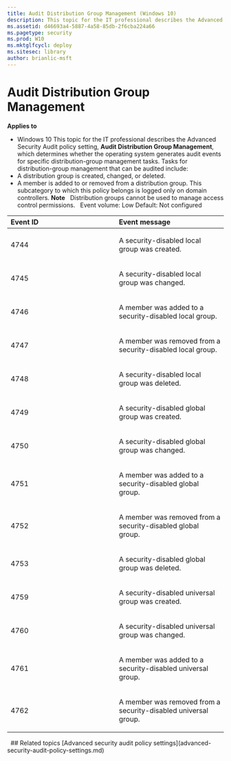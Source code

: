 ```yaml
---
title: Audit Distribution Group Management (Windows 10)
description: This topic for the IT professional describes the Advanced Security Audit policy setting, Audit Distribution Group Management, which determines whether the operating system generates audit events for specific distribution-group management tasks.
ms.assetid: d46693a4-5887-4a58-85db-2f6cba224a66
ms.pagetype: security
ms.prod: W10
ms.mktglfcycl: deploy
ms.sitesec: library
author: brianlic-msft
---
```

# Audit Distribution Group Management
**Applies to**
-   Windows 10
This topic for the IT professional describes the Advanced Security Audit policy setting, **Audit Distribution Group Management**, which determines whether the operating system generates audit events for specific distribution-group management tasks.
Tasks for distribution-group management that can be audited include:
-   A distribution group is created, changed, or deleted.
-   A member is added to or removed from a distribution group.
This subcategory to which this policy belongs is logged only on domain controllers.
**Note**  
Distribution groups cannot be used to manage access control permissions.
 
Event volume: Low
Default: Not configured
<table>
<colgroup>
<col width="50%" />
<col width="50%" />
</colgroup>
<thead>
<tr class="header">
<th align="left">Event ID</th>
<th align="left">Event message</th>
</tr>
</thead>
<tbody>
<tr class="odd">
<td align="left"><p>4744</p></td>
<td align="left"><p>A security-disabled local group was created.</p></td>
</tr>
<tr class="even">
<td align="left"><p>4745</p></td>
<td align="left"><p>A security-disabled local group was changed.</p></td>
</tr>
<tr class="odd">
<td align="left"><p>4746</p></td>
<td align="left"><p>A member was added to a security-disabled local group.</p></td>
</tr>
<tr class="even">
<td align="left"><p>4747</p></td>
<td align="left"><p>A member was removed from a security-disabled local group.</p></td>
</tr>
<tr class="odd">
<td align="left"><p>4748</p></td>
<td align="left"><p>A security-disabled local group was deleted.</p></td>
</tr>
<tr class="even">
<td align="left"><p>4749</p></td>
<td align="left"><p>A security-disabled global group was created.</p></td>
</tr>
<tr class="odd">
<td align="left"><p>4750</p></td>
<td align="left"><p>A security-disabled global group was changed.</p></td>
</tr>
<tr class="even">
<td align="left"><p>4751</p></td>
<td align="left"><p>A member was added to a security-disabled global group.</p></td>
</tr>
<tr class="odd">
<td align="left"><p>4752</p></td>
<td align="left"><p>A member was removed from a security-disabled global group.</p></td>
</tr>
<tr class="even">
<td align="left"><p>4753</p></td>
<td align="left"><p>A security-disabled global group was deleted.</p></td>
</tr>
<tr class="odd">
<td align="left"><p>4759</p></td>
<td align="left"><p>A security-disabled universal group was created.</p></td>
</tr>
<tr class="even">
<td align="left"><p>4760</p></td>
<td align="left"><p>A security-disabled universal group was changed.</p></td>
</tr>
<tr class="odd">
<td align="left"><p>4761</p></td>
<td align="left"><p>A member was added to a security-disabled universal group.</p></td>
</tr>
<tr class="even">
<td align="left"><p>4762</p></td>
<td align="left"><p>A member was removed from a security-disabled universal group.</p></td>
</tr>
</tbody>
</table>
 
## Related topics
[Advanced security audit policy settings](advanced-security-audit-policy-settings.md)
 
 

